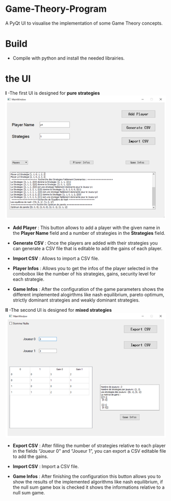 # Game-Theory-Program
A PyQt UI to visualise the implementation of some Game Theory concepts.


# Build
- Compile with python and install the needed librairies.


# the UI

**I** -The first UI is designed for **pure strategies**
<img src = "Screenshots\Screenshot_1.png" title = ui1 >

- **Add Player**  : This button allows to add a player with the given name in the **Player Name** field and a number of strategies in the **Strategies** field.

- **Generate CSV**  : Once the players are added with their strategies you can generate a CSV file that is editable to add the gains of each player.

- **Import CSV**  :  Allows to import a CSV file.

- **Player Infos** : Allows you to get the infos of the player selected in the combobox like the number of his strategies, gains, security level for each strategie.

- **Game Infos** : After the configuration of the game parameters shows the different implemented alogirthms like nash equilibrium, pareto optimum, strictly dominant  strategies and weakly dominant strategies.


**II** -The second UI is designed for **mixed strategies**
<img src = "Screenshots\Screenshot_2.png" title = ui2 >

- **Export CSV** : After filling the number of strategies relative to each player in the fields “Joueur 0” and “Joueur 1”, you can export a CSV editable file to add the gains.

- **Import CSV** : Import a CSV file.

- **Game Infos** : After finishing the configuration this button allows you to show the results of the implemented algorithms like nash equilibrium, if the null sum game box is checked it shows the informations relative to a null sum game.

